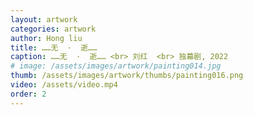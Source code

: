 ```yaml
---
layout: artwork
categories: artwork
author: Hong liu
title: ……无  ·  逝……
caption: ……无  ·  逝…… <br> 刘红  <br> 独幕剧, 2022
# image: /assets/images/artwork/painting014.jpg
thumb: /assets/images/artwork/thumbs/painting016.png
video: /assets/video.mp4
order: 2
---
```

